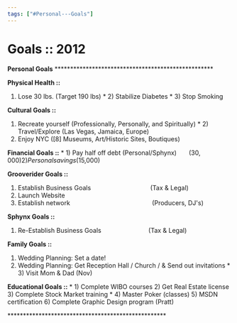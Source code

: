 ```yaml
---
tags: ["#Personal---Goals"]
---
```

# Goals :: 2012

**Personal Goals**
\*\*\*\*\*\*\*\*\*\*\*\*\*\*\*\*\*\*\*\*\*\*\*\*\*\*\*\*\*\*\*\*\*\*\*\*\*\*\*\*\*\*\*\*\*\*\*\*\*\*\*

**Physical Health ::**
1) Lose 30 lbs. (Target 190 lbs)
\* 2) Stabilize Diabetes
\* 3) Stop Smoking

**Cultural Goals ::**
1) Recreate yourself (Professionally, Personally, and Spiritually)
\* 2) Travel/Explore (Las Vegas, Jamaica, Europe)
3) Enjoy NYC (\[8\] Museums, Art/Historic Sites, Boutiques)

**Financial Goals ::**
\* 1) Pay half off debt (Personal/Sphynx)       ($30,000)
2) Personal savings                                                  ($15,000)

**Grooverider Goals ::**
1) Establish Business Goals                                  (Tax & Legal)
2) Launch Website
3) Establish network                                               (Producers, DJ's)

**Sphynx Goals ::**
1) Re-Establish Business Goals                           (Tax & Legal)

**Family Goals ::**
1) Wedding Planning: Set a date!
2) Wedding Planning: Get Reception Hall / Church / & Send out invitations
\* 3) Visit Mom & Dad (Nov)

**Educational Goals ::**
\* 1) Complete WIBO courses
2) Get Real Estate license
3) Complete Stock Market training
\* 4) Master Poker (classes)
5) MSDN certification
6) Complete Graphic Design program (Pratt)

\*\*\*\*\*\*\*\*\*\*\*\*\*\*\*\*\*\*\*\*\*\*\*\*\*\*\*\*\*\*\*\*\*\*\*\*\*\*\*\*\*\*\*\*\*\*\*\*\*\*\*
